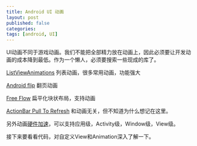 ```yaml
---
title: Android UI 动画
layout: post
published: false
categories:
tags: [android, UI]
---
```


UI动画不同于游戏动画。我们不能把全部精力放在动画上，因此必须要让开发动画的成本降到最低。作为一个懒人，必须要搜索一些现成的库了。

[ListViewAnimations](https://github.com/nhaarman/ListViewAnimations) 列表动画，很多常用动画，功能强大

[Android flip](https://github.com/openaphid/android-flip) 翻页动画

[Free Flow](https://github.com/Comcast/FreeFlow) 扁平化块状布局，支持动画

[ActionBar Pull To Refresh](https://github.com/chrisbanes/ActionBar-PullToRefresh) 和动画无关，但不知道为什么想记在这里。

另外动画[硬件加速](http://developer.android.com/guide/topics/graphics/hardware-accel.html)，可以支持应用级，Activity级，Window级，View级。

接下来要看看代码，对自定义View和Animation深入了解一下。

